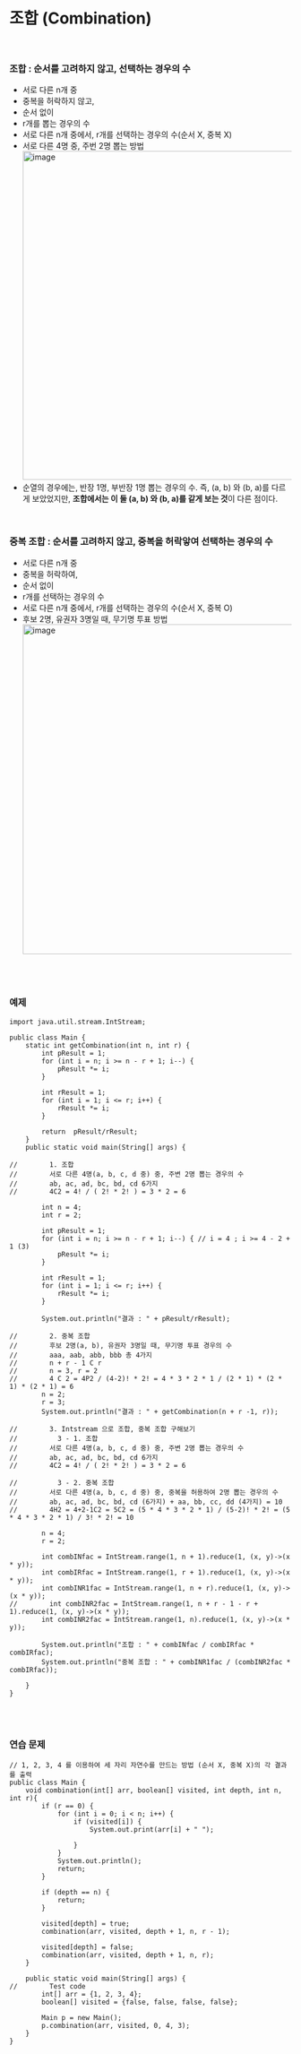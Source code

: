 # 조합 (Combination)
<br>

### 조합 : 순서를 고려하지 않고, 선택하는 경우의 수
- 서로 다른 n개 중
- 중복을 허락하지 않고,
- 순서 없이
- r개를 뽑는 경우의 수
- 서로 다른 n개 중에서, r개를 선택하는 경우의 수(순서 X, 중복 X)
- 서로 다른 4명 중, 주번 2명 뽑는 방법
  <img width="587" alt="image" src="https://user-images.githubusercontent.com/62336151/187560657-b4309bfe-54d6-42d8-bb49-13e6d9ca0c80.png">
- 순열의 경우에는, 반장 1명, 부반장 1명 뽑는 경우의 수. 즉, (a, b) 와 (b, a)를 다르게 보았었지만, **조합에서는 이 둘 (a, b) 와 (b, a)를 같게 보는 것**이 다른 점이다.
<br>

### 중복 조합 : 순서를 고려하지 않고, 중복을 허락앟여 선택하는 경우의 수
- 서로 다른 n개 중
- 중복을 허락하여,
- 순서 없이
- r개를 선택하는 경우의 수
- 서로 다른 n개 중에서, r개를 선택하는 경우의 수(순서 X, 중복 O)
- 후보 2명, 유권자 3명일 때, 무기명 투표 방법
  <img width="589" alt="image" src="https://user-images.githubusercontent.com/62336151/187586319-b60d1a34-938b-4615-a1a3-7da333011dc8.png">
<br>
<br>

### 예제
```
import java.util.stream.IntStream;

public class Main {
    static int getCombination(int n, int r) {
        int pResult = 1;
        for (int i = n; i >= n - r + 1; i--) {
            pResult *= i;
        }

        int rResult = 1;
        for (int i = 1; i <= r; i++) {
            rResult *= i;
        }

        return  pResult/rResult;
    }
    public static void main(String[] args) {

//        1. 조합
//        서로 다른 4명(a, b, c, d 중) 중, 주변 2명 뽑는 경우의 수
//        ab, ac, ad, bc, bd, cd 6가지
//        4C2 = 4! / ( 2! * 2! ) = 3 * 2 = 6

        int n = 4;
        int r = 2;

        int pResult = 1;
        for (int i = n; i >= n - r + 1; i--) { // i = 4 ; i >= 4 - 2 + 1 (3)
            pResult *= i;
        }

        int rResult = 1;
        for (int i = 1; i <= r; i++) {
            rResult *= i;
        }

        System.out.println("결과 : " + pResult/rResult);

//        2. 중복 조합
//        후보 2명(a, b), 유권자 3명일 때, 무기명 투표 경우의 수
//        aaa, aab, abb, bbb 총 4가지
//        n + r - 1 C r
//        n = 3, r = 2
//        4 C 2 = 4P2 / (4-2)! * 2! = 4 * 3 * 2 * 1 / (2 * 1) * (2 * 1) * (2 * 1) = 6
        n = 2;
        r = 3;
        System.out.println("결과 : " + getCombination(n + r -1, r));

//        3. Intstream 으로 조합, 중복 조합 구해보기
//          3 - 1. 조합
//        서로 다른 4명(a, b, c, d 중) 중, 주변 2명 뽑는 경우의 수
//        ab, ac, ad, bc, bd, cd 6가지
//        4C2 = 4! / ( 2! * 2! ) = 3 * 2 = 6

//          3 - 2. 중복 조합
//        서로 다른 4명(a, b, c, d 중) 중, 중복을 허용하여 2명 뽑는 경우의 수
//        ab, ac, ad, bc, bd, cd (6가지) + aa, bb, cc, dd (4가지) = 10
//        4H2 = 4+2-1C2 = 5C2 = (5 * 4 * 3 * 2 * 1) / (5-2)! * 2! = (5 * 4 * 3 * 2 * 1) / 3! * 2! = 10

        n = 4;
        r = 2;

        int combINfac = IntStream.range(1, n + 1).reduce(1, (x, y)->(x * y));
        int combIRfac = IntStream.range(1, r + 1).reduce(1, (x, y)->(x * y));
        int combINR1fac = IntStream.range(1, n + r).reduce(1, (x, y)->(x * y));
//        int combINR2fac = IntStream.range(1, n + r - 1 - r + 1).reduce(1, (x, y)->(x * y));
        int combINR2fac = IntStream.range(1, n).reduce(1, (x, y)->(x * y));

        System.out.println("조합 : " + combINfac / combIRfac * combIRfac);
        System.out.println("중복 조합 : " + combINR1fac / (combINR2fac * combIRfac));

    }
}
```

<br>
<br>

### 연습 문제
```
// 1, 2, 3, 4 를 이용하여 세 자리 자연수를 만드는 방법 (순서 X, 중복 X)의 각 결과를 출력
public class Main {
    void combination(int[] arr, boolean[] visited, int depth, int n, int r){
        if (r == 0) {
            for (int i = 0; i < n; i++) {
                if (visited[i]) {
                    System.out.print(arr[i] + " ");

                }
            }
            System.out.println();
            return;
        }

        if (depth == n) {
            return;
        }

        visited[depth] = true;
        combination(arr, visited, depth + 1, n, r - 1);

        visited[depth] = false;
        combination(arr, visited, depth + 1, n, r);
    }

    public static void main(String[] args) {
//        Test code
        int[] arr = {1, 2, 3, 4};
        boolean[] visited = {false, false, false, false};

        Main p = new Main();
        p.combination(arr, visited, 0, 4, 3);
    }
}

```